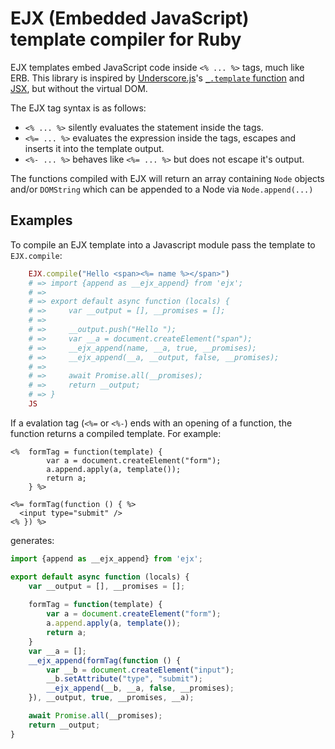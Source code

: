 EJX (Embedded JavaScript) template compiler for Ruby
====================================================

EJX templates embed JavaScript code inside `<% ... %>` tags, much like ERB. This
library is inspired by [Underscore.js](https://underscorejs.org)'s
[`_.template` function](https://underscorejs.org/#template) and
[JSX](https://reactjs.org/docs/jsx-in-depth.html), but without the virtual DOM.

The EJX tag syntax is as follows:

* `<% ... %>` silently evaluates the statement inside the tags.
* `<%= ... %>` evaluates the expression inside the tags, escapes and inserts it
               into the template output.
* `<%- ... %>` behaves like `<%= ... %>` but does not escape it's output.

The functions compiled with EJX will return an array containing `Node` objects
and/or `DOMString` which can be appended to a Node via `Node.append(...)`

Examples
--------

To compile an EJX template into a Javascript module pass the template to `EJX.compile`:

```ruby
    EJX.compile("Hello <span><%= name %></span>")
    # => import {append as __ejx_append} from 'ejx';
    # => 
    # => export default async function (locals) {
    # =>     var __output = [], __promises = [];
    # => 
    # =>     __output.push("Hello ");
    # =>     var __a = document.createElement("span");
    # =>     __ejx_append(name, __a, true, __promises);
    # =>     __ejx_append(__a, __output, false, __promises);
    # => 
    # =>     await Promise.all(__promises);
    # =>     return __output;
    # => }
    JS
```

If a evalation tag (`<%=` or `<%-`) ends with an opening of a function, the
function returns a compiled template. For example:

```erb
<%  formTag = function(template) {
        var a = document.createElement("form");
        a.append.apply(a, template());
        return a;
    } %>

<%= formTag(function () { %>
  <input type="submit" />
<% }) %>
```

generates:

```js
import {append as __ejx_append} from 'ejx';

export default async function (locals) {
    var __output = [], __promises = [];
  
    formTag = function(template) {
        var a = document.createElement("form");
        a.append.apply(a, template());
        return a;
    }
    var __a = [];
    __ejx_append(formTag(function () {
        var __b = document.createElement("input");
        __b.setAttribute("type", "submit");
        __ejx_append(__b, __a, false, __promises);
    }), __output, true, __promises, __a);

    await Promise.all(__promises);
    return __output;
}
```